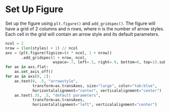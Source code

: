 # Set Up Figure

Set up the figure using `plt.figure()` and `add_gridspec()`. The figure will have a grid of 2 columns and n rows, where n is the number of arrow styles. Each cell in the grid will contain an arrow style and its default parameters.

```python
ncol = 2
nrow = (len(styles) + 1) // ncol
axs = (plt.figure(figsize=(4 * ncol, 1 + nrow))
       .add_gridspec(1 + nrow, ncol,
                     wspace=.7, left=.1, right=.9, bottom=0, top=1).subplots())
for ax in axs.flat:
    ax.set_axis_off()
for ax in axs[0, :]:
    ax.text(0, .5, "arrowstyle",
            transform=ax.transAxes, size="large", color="tab:blue",
            horizontalalignment="center", verticalalignment="center")
    ax.text(.35, .5, "default parameters",
            transform=ax.transAxes,
            horizontalalignment="left", verticalalignment="center")
```

